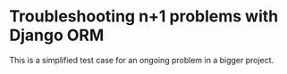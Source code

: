 # Troubleshooting n+1 problems with Django ORM

This is a simplified test case for an ongoing problem in a bigger project. 